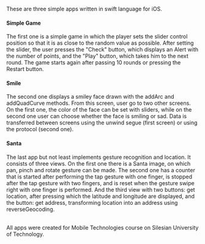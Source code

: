 These are three simple apps written in swift language for iOS. 

#### Simple Game
The first one is a simple game in which the player sets the slider control position so that it is as close to the random value as possible.
After setting the slider, the user presses the "Check" button, which displays an Alert with the number of points, and the "Play" button, which takes him to the next round. 
The game starts again after passing 10 rounds or pressing the Restart button. 
#### Smile
The second one displays a smiley face drawn with the addArc and addQuadCurve methods.
From this screen, user go to two other screens. On the first one, the color of the face can be set with sliders, while on the second one user can choose whether the face is smiling or sad. Data is transferred between screens using the unwind segue (first screen) or using the protocol (second one).
#### Santa
The last app but not least implements gesture recognition and location. It consists of three views. On the first one there is a Santa image, on which pan, pinch and rotate gesture can be made. The second one has a counter that is started after performing the tap gesture with one finger, is stopped after the tap gesture with two fingers, and is reset when the gesture swipe right with one finger is performed. And the third view with two buttons: get location, after pressing which the latitude and longitude are displayed, and the button: get address, transforming location into an address using reverseGeocoding.

<br>
All apps were created for Mobile Technologies course on Silesian University of Technology.
